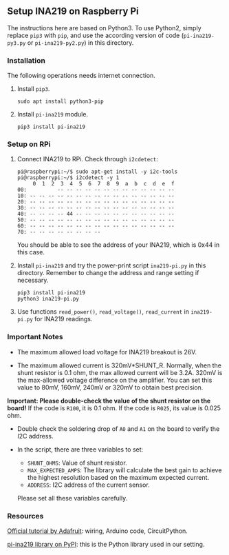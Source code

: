 ## Setup INA219 on Raspberry Pi

The instructions here are based on Python3. To use Python2, simply replace `pip3` with `pip`, and use the according version of code (`pi-ina219-py3.py` or `pi-ina219-py2.py`) in this directory.

### Installation

The following operations needs internet connection.

1. Install `pip3`.

   ```shell
   sudo apt install python3-pip
   ```

2. Install `pi-ina219` module.

   ```
   pip3 install pi-ina219
   ```

### Setup on RPi

1. Connect INA219 to RPi. Check through `i2cdetect`:

   ```shell
   pi@raspberrypi:~/$ sudo apt-get install -y i2c-tools
   pi@raspberrypi:~/$ i2cdetect -y 1
        0  1  2  3  4  5  6  7  8  9  a  b  c  d  e  f
   00:          -- -- -- -- -- -- -- -- -- -- -- -- --
   10: -- -- -- -- -- -- -- -- -- -- -- -- -- -- -- --
   20: -- -- -- -- -- -- -- -- -- -- -- -- -- -- -- --
   30: -- -- -- -- -- -- -- -- -- -- -- -- -- -- -- --
   40: -- -- -- -- 44 -- -- -- -- -- -- -- -- -- -- --
   50: -- -- -- -- -- -- -- -- -- -- -- -- -- -- -- --
   60: -- -- -- -- -- -- -- -- -- -- -- -- -- -- -- --
   70: -- -- -- -- -- -- -- --
   ```

   You should be able to see the address of your INA219, which is 0x44 in this case.

2. Install `pi-ina219` and try the power-print script `ina219-pi.py` in this directory. Remember to change the address and range setting if necessary.

   ```shell
   pip3 install pi-ina219
   python3 ina219-pi.py
   ```

3. Use functions `read_power()`, `read_voltage()`, `read_current` in `ina219-pi.py` for INA219 readings.

### Important Notes

* The maximum allowed load voltage for INA219 breakout is 26V.

* The maximum allowed current is 320mV*SHUNT_R. Normally, when the shunt resistor is 0.1 ohm, the max allowed current will be 3.2A. 320mV is the max-allowed voltage difference on the amplifier. You can set this value to 80mV, 160mV, 240mV or 320mV to obtain best precision.
  
**Important: Please double-check the value of the shunt resistor on the board!** If the code is `R100`, it is 0.1 ohm. If the code is `R025`, its value is 0.025 ohm.
  
* Double check the soldering drop of `A0` and `A1` on the board to verify the I2C address.

* In the script, there are three variables to set:

  * `SHUNT_OHMS`: Value of shunt resistor.
  * `MAX_EXPECTED_AMPS`: The library will calculate the best gain to achieve the highest resolution based on the maximum expected current.
  * `ADDRESS`: I2C address of the current sensor.

  Please set all these variables carefully.

### Resources

[Official tutorial by Adafruit](https://learn.adafruit.com/adafruit-ina219-current-sensor-breakout/overview): wiring, Arduino code, CircuitPython.

[pi-ina219 library on PyPI](https://pypi.org/project/pi-ina219/): this is the Python library used in our setting.